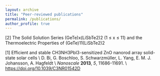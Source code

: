 ```yaml
---
layout: archive
title: "Peer-reviewed publications"
permalink: /publications/
author_profile: true 
---
```


[2] The Solid Solution Series (GeTe)x(LiSbTe2)2 (1 ≤ x ≤ 11) and the Thermoelectric Properties of (GeTe)11(LiSbTe2)2


[1] Efficient and stable CH3NH3PbI3-sensitized ZnO nanorod array solid-state solar cells \\
        D. Bi, G. Boschloo, S. Schwarzmüller, L. Yang, E. M. J. Johansson, A. Hagfeldt \\
        <i>Nanoscale</i> <b>2013</b>, <i>5</i>, 11686-11691. \\
        <a href="https://doi.org/10.1039/C3NR01542D">https://doi.org/10.1039/C3NR01542D</a> 




